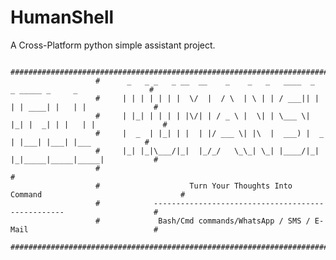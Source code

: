 # HumanShell

A Cross-Platform python simple assistant project.

                       ####################################################################################
                       #      _   _ _   _ __  __    _    _   _   ____  _   _ _____ _     _                #
                       #     | | | | | | |  \/  |  / \  | \ | | / ___|| | | | ____| |   | |               #
                       #     | |_| | | | | |\/| | / _ \ |  \| | \___ \| |_| |  _| | |   | |               #
                       #     |  _  | |_| | |  | |/ ___ \| |\  |  ___) |  _  | |___| |___| |___            #
                       #     |_| |_|\___/|_|  |_/_/   \_\_| \_| |____/|_| |_|_____|_____|_____|           #
                       #                                                                                  #
                       #                    Turn Your Thoughts Into Command                               #
                       #            --------------------------------------------------                    #
                       #             Bash/Cmd commands/WhatsApp / SMS / E-Mail                            #
                       ####################################################################################
